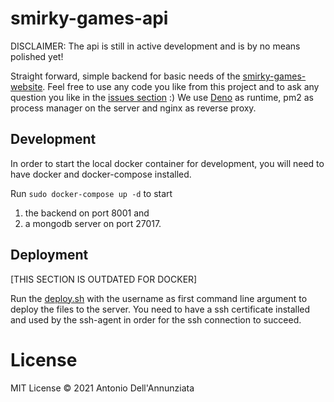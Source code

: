 # smirky-games-api

DISCLAIMER: The api is still in active development and is by no means polished yet!

Straight forward, simple backend for basic needs of the [smirky-games-website](https://smirky-games.com). Feel free to use any code you like from this project and to ask any question you like in the [issues section](https://github.com/AntonioDell/smirky-games-api/issues) :)
We use [Deno](https://deno.land/) as runtime, pm2 as process manager on the server and nginx as reverse proxy.

## Development

In order to start the local docker container for development, you will need to have docker and docker-compose installed.

Run `sudo docker-compose up -d` to start 
1. the backend on port 8001 and
2. a mongodb server on port 27017.

## Deployment

[THIS SECTION IS OUTDATED FOR DOCKER]

Run the [deploy.sh](scripts/deploy.sh) with the username as first command line argument to deploy the files to the server. You need to have a ssh certificate installed and used by the ssh-agent in order for the ssh connection to succeed.


# License
MIT License © 2021 Antonio Dell'Annunziata